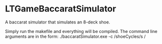 # LTGameBaccaratSimulator
A baccarat simulator that simulates an 8-deck shoe. 

Simply run the makefile and everything will be compiled. The command line arguments are in the form: ./baccaratSimulator.exe -c /shoeCycles/s /<shufflespercycle/>
